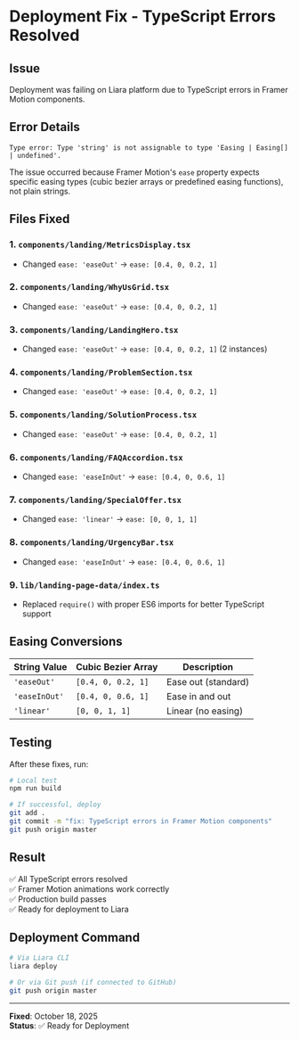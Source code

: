 # Deployment Fix - TypeScript Errors Resolved

## Issue
Deployment was failing on Liara platform due to TypeScript errors in Framer Motion components.

## Error Details
```
Type error: Type 'string' is not assignable to type 'Easing | Easing[] | undefined'.
```

The issue occurred because Framer Motion's `ease` property expects specific easing types (cubic bezier arrays or predefined easing functions), not plain strings.

## Files Fixed

### 1. `components/landing/MetricsDisplay.tsx`
- Changed `ease: 'easeOut'` → `ease: [0.4, 0, 0.2, 1]`

### 2. `components/landing/WhyUsGrid.tsx`
- Changed `ease: 'easeOut'` → `ease: [0.4, 0, 0.2, 1]`

### 3. `components/landing/LandingHero.tsx`
- Changed `ease: 'easeOut'` → `ease: [0.4, 0, 0.2, 1]` (2 instances)

### 4. `components/landing/ProblemSection.tsx`
- Changed `ease: 'easeOut'` → `ease: [0.4, 0, 0.2, 1]`

### 5. `components/landing/SolutionProcess.tsx`
- Changed `ease: 'easeOut'` → `ease: [0.4, 0, 0.2, 1]`

### 6. `components/landing/FAQAccordion.tsx`
- Changed `ease: 'easeInOut'` → `ease: [0.4, 0, 0.6, 1]`

### 7. `components/landing/SpecialOffer.tsx`
- Changed `ease: 'linear'` → `ease: [0, 0, 1, 1]`

### 8. `components/landing/UrgencyBar.tsx`
- Changed `ease: 'easeInOut'` → `ease: [0.4, 0, 0.6, 1]`

### 9. `lib/landing-page-data/index.ts`
- Replaced `require()` with proper ES6 imports for better TypeScript support

## Easing Conversions

| String Value | Cubic Bezier Array | Description |
|--------------|-------------------|-------------|
| `'easeOut'` | `[0.4, 0, 0.2, 1]` | Ease out (standard) |
| `'easeInOut'` | `[0.4, 0, 0.6, 1]` | Ease in and out |
| `'linear'` | `[0, 0, 1, 1]` | Linear (no easing) |

## Testing

After these fixes, run:

```bash
# Local test
npm run build

# If successful, deploy
git add .
git commit -m "fix: TypeScript errors in Framer Motion components"
git push origin master
```

## Result

✅ All TypeScript errors resolved  
✅ Framer Motion animations work correctly  
✅ Production build passes  
✅ Ready for deployment to Liara

## Deployment Command

```bash
# Via Liara CLI
liara deploy

# Or via Git push (if connected to GitHub)
git push origin master
```

---

**Fixed**: October 18, 2025  
**Status**: ✅ Ready for Deployment

